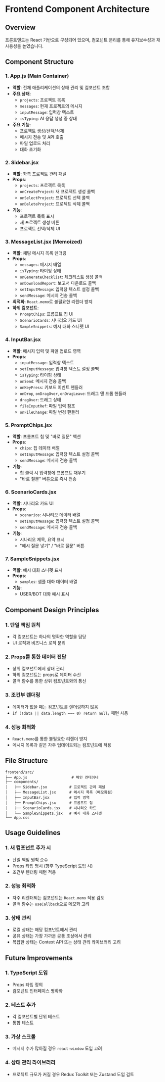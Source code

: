# Frontend Component Architecture

## Overview
프론트엔드는 React 기반으로 구성되어 있으며, 컴포넌트 분리를 통해 유지보수성과 재사용성을 높였습니다.

## Component Structure

### 1. App.js (Main Container)
- **역할**: 전체 애플리케이션의 상태 관리 및 컴포넌트 조합
- **주요 상태**: 
  - `projects`: 프로젝트 목록
  - `messages`: 현재 프로젝트의 메시지
  - `inputMessage`: 입력창 텍스트
  - `isTyping`: AI 응답 생성 중 상태
- **주요 기능**:
  - 프로젝트 생성/선택/삭제
  - 메시지 전송 및 API 호출
  - 파일 업로드 처리
  - 대화 초기화

### 2. Sidebar.jsx
- **역할**: 좌측 프로젝트 관리 패널
- **Props**:
  - `projects`: 프로젝트 목록
  - `onCreateProject`: 새 프로젝트 생성 콜백
  - `onSelectProject`: 프로젝트 선택 콜백
  - `onDeleteProject`: 프로젝트 삭제 콜백
- **기능**:
  - 프로젝트 목록 표시
  - 새 프로젝트 생성 버튼
  - 프로젝트 선택/삭제 UI

### 3. MessageList.jsx (Memoized)
- **역할**: 채팅 메시지 목록 렌더링
- **Props**:
  - `messages`: 메시지 배열
  - `isTyping`: 타이핑 상태
  - `onGenerateChecklist`: 체크리스트 생성 콜백
  - `onDownloadReport`: 보고서 다운로드 콜백
  - `setInputMessage`: 입력창 텍스트 설정 콜백
  - `sendMessage`: 메시지 전송 콜백
- **최적화**: `React.memo`로 불필요한 리렌더 방지
- **하위 컴포넌트**:
  - `PromptChips`: 프롬프트 칩 UI
  - `ScenarioCards`: 시나리오 카드 UI
  - `SampleSnippets`: 예시 대화 스니펫 UI

### 4. InputBar.jsx
- **역할**: 메시지 입력 및 파일 업로드 영역
- **Props**:
  - `inputMessage`: 입력창 텍스트
  - `setInputMessage`: 입력창 텍스트 설정 콜백
  - `isTyping`: 타이핑 상태
  - `onSend`: 메시지 전송 콜백
  - `onKeyPress`: 키보드 이벤트 핸들러
  - `onDrop`, `onDragOver`, `onDragLeave`: 드래그 앤 드롭 핸들러
  - `dragOver`: 드래그 상태
  - `fileInputRef`: 파일 입력 참조
  - `onFileChange`: 파일 변경 핸들러

### 5. PromptChips.jsx
- **역할**: 프롬프트 칩 및 "바로 질문" 액션
- **Props**:
  - `chips`: 칩 데이터 배열
  - `setInputMessage`: 입력창 텍스트 설정 콜백
  - `sendMessage`: 메시지 전송 콜백
- **기능**:
  - 칩 클릭 시 입력창에 프롬프트 채우기
  - "바로 질문" 버튼으로 즉시 전송

### 6. ScenarioCards.jsx
- **역할**: 시나리오 카드 UI
- **Props**:
  - `scenarios`: 시나리오 데이터 배열
  - `setInputMessage`: 입력창 텍스트 설정 콜백
  - `sendMessage`: 메시지 전송 콜백
- **기능**:
  - 시나리오 제목, 요약 표시
  - "예시 질문 넣기" / "바로 질문" 버튼

### 7. SampleSnippets.jsx
- **역할**: 예시 대화 스니펫 표시
- **Props**:
  - `samples`: 샘플 대화 데이터 배열
- **기능**:
  - USER/BOT 대화 예시 표시

## Component Design Principles

### 1. 단일 책임 원칙
- 각 컴포넌트는 하나의 명확한 역할을 담당
- UI 로직과 비즈니스 로직 분리

### 2. Props를 통한 데이터 전달
- 상위 컴포넌트에서 상태 관리
- 하위 컴포넌트는 props로 데이터 수신
- 콜백 함수를 통한 상위 컴포넌트와의 통신

### 3. 조건부 렌더링
- 데이터가 없을 때는 컴포넌트를 렌더링하지 않음
- `if (!data || data.length === 0) return null;` 패턴 사용

### 4. 성능 최적화
- `React.memo`를 통한 불필요한 리렌더 방지
- 메시지 목록과 같은 자주 업데이트되는 컴포넌트에 적용

## File Structure
```
frontend/src/
├── App.js                    # 메인 컨테이너
├── components/
│   ├── Sidebar.jsx          # 프로젝트 관리 패널
│   ├── MessageList.jsx      # 메시지 목록 (메모화됨)
│   ├── InputBar.jsx         # 입력 영역
│   ├── PromptChips.jsx      # 프롬프트 칩
│   ├── ScenarioCards.jsx    # 시나리오 카드
│   └── SampleSnippets.jsx   # 예시 대화 스니펫
└── App.css
```

## Usage Guidelines

### 1. 새 컴포넌트 추가 시
- 단일 책임 원칙 준수
- Props 타입 명시 (향후 TypeScript 도입 시)
- 조건부 렌더링 패턴 적용

### 2. 성능 최적화
- 자주 리렌더되는 컴포넌트는 `React.memo` 적용 검토
- 콜백 함수는 `useCallback`으로 메모화 고려

### 3. 상태 관리
- 로컬 상태는 해당 컴포넌트에서 관리
- 공유 상태는 가장 가까운 공통 조상에서 관리
- 복잡한 상태는 Context API 또는 상태 관리 라이브러리 고려

## Future Improvements

### 1. TypeScript 도입
- Props 타입 정의
- 컴포넌트 인터페이스 명확화

### 2. 테스트 추가
- 각 컴포넌트별 단위 테스트
- 통합 테스트

### 3. 가상 스크롤
- 메시지 수가 많아질 경우 `react-window` 도입 고려

### 4. 상태 관리 라이브러리
- 프로젝트 규모가 커질 경우 Redux Toolkit 또는 Zustand 도입 검토
